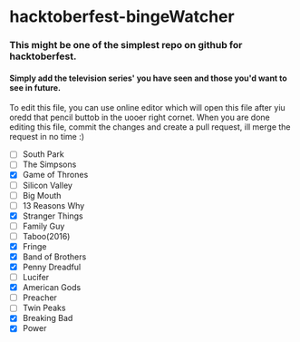 # hacktoberfest-bingeWatcher
### This might be one of the simplest repo on github for hacktoberfest.     
#### Simply add the television series' you have seen and those you'd want to see in future.  

To edit this file, you can use online editor which will open this file after yiu oredd that pencil buttob in the uooer right cornet. When you are done editing this file, commit the changes and create a pull request, ill merge the request in no time :)

- [ ] South Park
- [ ] The Simpsons
- [x] Game of Thrones
- [ ] Silicon Valley
- [ ] Big Mouth
- [ ] 13 Reasons Why
- [x] Stranger Things
- [ ] Family Guy
- [ ] Taboo(2016)
- [x] Fringe
- [x] Band of Brothers
- [x] Penny Dreadful
- [ ] Lucifer
- [x] American Gods
- [ ] Preacher
- [ ] Twin Peaks
- [x] Breaking Bad
- [x] Power
